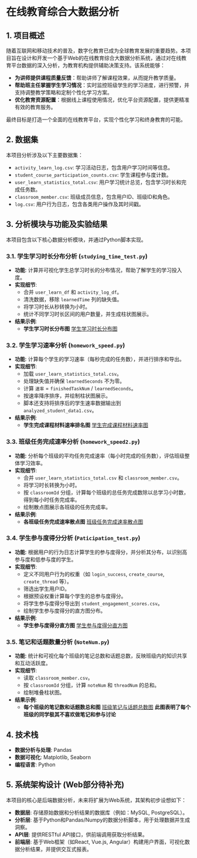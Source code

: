 
# 在线教育综合大数据分析

## 1. 项目概述

随着互联网和移动技术的普及，数字化教育已成为全球教育发展的重要趋势。本项目旨在设计和开发一个基于Web的在线教育综合大数据分析系统，通过对在线教育平台数据的深入分析，为教育机构提供辅助决策支持。该系统能够：

* **为讲师提供课程质量反馈**：帮助讲师了解课程效果，从而提升教学质量。
* **帮助班主任掌握学生学习情况**：实时监控班级学生的学习进度，进行预警，并支持调整教学策略和定制个性化学习方案。
* **优化教育资源配置**：根据线上课程使用情况，优化平台资源配置，提供更精准有效的教育服务。

最终目标是打造一个全面的在线教育平台，实现个性化学习和终身教育的可能。

## 2. 数据集

本项目分析涉及以下主要数据集：

* `activity_learn_log.csv`: 学习活动日志，包含用户学习时间等信息。
* `student_course_participation_counts.csv`: 学生课程参与度计数。
* `user_learn_statistics_total.csv`: 用户学习统计总览，包含学习时长和完成任务数。
* `classroom_member.csv`: 班级成员信息，包含用户ID、班级ID和角色。
* `log.csv`: 用户行为日志，包含各类用户操作及其时间戳。

## 3. 分析模块与功能及实验结果

本项目包含以下核心数据分析模块，并通过Python脚本实现。

### 3.1. 学生学习时长分布分析 (`studying_time_test.py`)

* **功能**: 计算并可视化学生总学习时长的分布情况，帮助了解学生的学习投入度。
* **实现细节**:
    * 合并 `user_learn_df` 和 `activity_log_df`。
    * 清洗数据，移除 `learnedTime` 列的缺失值。
    * 将学习时长从秒转换为小时。
    * 统计不同学习时长区间的用户数量，并生成柱状图展示。
* **结果示例**:
    * **学生学习时长分布图**
        [学生学习时长分布图](https://github.com/Kyle-coco/Competition/blob/main/TD/PHOTO_result/stt.png)
       

### 3.2. 学生学习速率分析 (`homework_speed.py`)

* **功能**: 计算每个学生的学习速率（每秒完成的任务数），并进行排序和导出。
* **实现细节**:
    * 加载 `user_learn_statistics_total.csv`。
    * 处理缺失值并确保 `learnedSeconds` 不为零。
    * 计算 `速率` = `finishedTaskNum` / `learnedSeconds`。
    * 按速率降序排序，并绘制柱状图展示。
    * 脚本还支持将排序后的学生速率数据输出到 `analyzed_student_data1.csv`。
* **结果示例**:
    * **学生完成课程材料速率排名图**
        [学生完成课程材料速率图](https://github.com/Kyle-coco/Competition/blob/main/TD/PHOTO_result/HS.png)
        

### 3.3. 班级任务完成速率分析 (`homework_speed2.py`)

* **功能**: 分析每个班级的平均任务完成速率（每小时完成的任务数），评估班级整体学习效率。
* **实现细节**:
    * 合并 `user_learn_statistics_total.csv` 和 `classroom_member.csv`。
    * 将学习时长转换为小时。
    * 按 `classroomId` 分组，计算每个班级的总任务完成数除以总学习小时数，得到每小时任务完成率。
    * 绘制散点图展示各班级的任务完成率。
* **结果示例**:
    * **各班级任务完成速率散点图**
        [班级任务完成速率散点图](https://github.com/Kyle-coco/Competition/blob/main/TD/PHOTO_result/HS2.png)
        

### 3.4. 学生参与度得分分析 (`Paticipation_test.py`)

* **功能**: 根据用户的行为日志计算学生的参与度得分，并分析其分布，以识别高参与度和低参与度的学生。
* **实现细节**:
    * 定义不同用户行为的权重（如 `login_success`, `create_course`, `create_thread` 等）。
    * 筛选出学生用户ID。
    * 根据预设权重计算每个学生的总参与度得分。
    * 将学生参与度得分导出到 `student_engagement_scores.csv`。
    * 绘制学生参与度得分的直方图分布。
* **结果示例**:
    * **学生参与度得分直方图**
        [学生参与度得分直方图](https://github.com/Kyle-coco/Competition/blob/main/TD/PHOTO_result/PT.png)
       

### 3.5. 笔记和话题数量分析 (`NoteNum.py`)

* **功能**: 统计和可视化每个班级的笔记总数和话题总数，反映班级内的知识共享和互动活跃度。
* **实现细节**:
    * 读取 `classroom_member.csv`。
    * 按 `classroomId` 分组，计算 `noteNum` 和 `threadNum` 的总和。
    * 绘制堆叠柱状图。
* **结果示例**:
    * **每个班级的笔记数和话题数总和图**
        [班级笔记与话题总数图](https://github.com/Kyle-coco/Competition/blob/main/TD/PHOTO_result/NN.png)
        **此图表明了每个班级的同学极其不喜欢做笔记和参与讨论**
        

## 4. 技术栈

* **数据分析与处理**: Pandas
* **数据可视化**: Matplotlib, Seaborn
* **编程语言**: Python

## 5. 系统架构设计 (Web部分待补充)

本项目的核心是后端数据分析，未来将扩展为Web系统，其架构初步设想如下：

* **数据层**: 存储原始数据和分析结果的数据库（例如：MySQL, PostgreSQL）。
* **分析层**: 基于Python和Pandas/Numpy的数据分析脚本，用于处理数据并生成洞察。
* **API层**: 提供RESTful API接口，供前端调用获取分析结果。
* **前端层**: 基于Web框架（如React, Vue.js, Angular）构建用户界面，可视化数据分析结果，并提供交互式报表。
